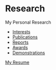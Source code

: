 ﻿# Research

My Personal Research


- [Interests](./Interests/index.md)
- [Publications](./Publications/index.md)
- [Reports](./Reports/index.md)
- [Awards](./Awards/index.md)
- [Demonstrations](./Demonstrations/index.md)

[My Resume](./zhiliu.pdf)


